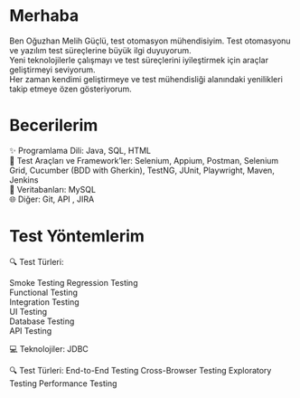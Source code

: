   # Merhaba 
Ben Oğuzhan Melih Güçlü, test otomasyon mühendisiyim. Test otomasyonu ve yazılım test süreçlerine büyük ilgi duyuyorum.  
Yeni teknolojilerle çalışmayı ve test süreçlerini iyileştirmek için araçlar geliştirmeyi seviyorum.  
Her zaman kendimi geliştirmeye ve test mühendisliği alanındaki yenilikleri takip etmeye özen gösteriyorum.  

# Becerilerim 
✨ Programlama Dili:     Java, SQL, HTML  
🔧 Test Araçları ve Framework’ler:     Selenium, Appium, Postman, Selenium Grid, Cucumber (BDD with Gherkin), TestNG, JUnit, Playwright, Maven, Jenkins  
💾 Veritabanları:     MySQL  
🌐 Diğer:     Git, API , JIRA  

# Test Yöntemlerim
🔍 Test Türleri:

Smoke Testing
Regression Testing  
Functional Testing  
Integration Testing  
UI Testing  
Database Testing  
API Testing  

💻 Teknolojiler:
JDBC

🔍 Test Türleri:
End-to-End Testing
Cross-Browser Testing
Exploratory Testing
Performance Testing


<!---
oguzhanmelihguclu/oguzhanmelihguclu is a ✨ special ✨ repository because its `README.md` (this file) appears on your GitHub profile.
You can click the Preview link to take a look at your changes.
--->
